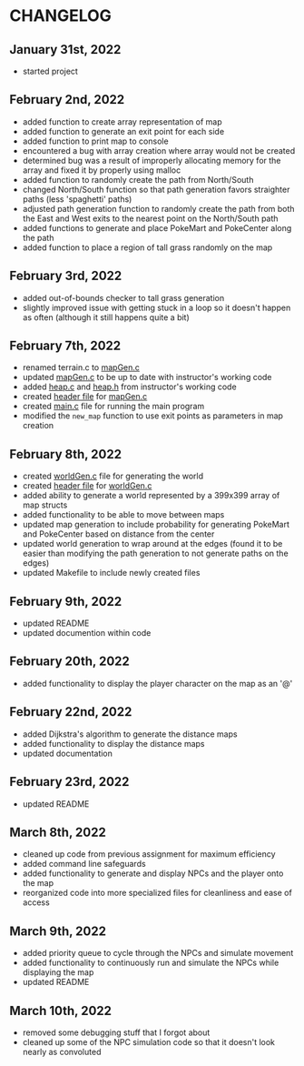 # CHANGELOG

## January 31st, 2022
- started project

## February 2nd, 2022
- added function to create array representation of map
- added function to generate an exit point for each side
- added function to print map to console
- encountered a bug with array creation where array would not be created
- determined bug was a result of improperly allocating memory for the array and fixed it by properly using malloc
- added function to randomly create the path from North/South
- changed North/South function so that path generation favors straighter paths (less 'spaghetti' paths)
- adjusted path generation function to randomly create the path from both the East and West exits to the nearest point on the North/South path
- added functions to generate and place PokeMart and PokeCenter along the path
- added function to place a region of tall grass randomly on the map

## February 3rd, 2022
- added out-of-bounds checker to tall grass generation
- slightly improved issue with getting stuck in a loop so it doesn't happen as often (although it still happens quite a bit)

## February 7th, 2022
- renamed terrain.c to [mapGen.c](mapGen.c)
- updated [mapGen.c](mapGen.c) to be up to date with instructor's working code
- added [heap.c](heap.c) and [heap.h](heap.h) from instructor's working code
- created [header file](mapGen.h) for [mapGen.c](mapGen.c)
- created [main.c](main.c) file for running the main program
- modified the `new_map` function to use exit points as parameters in map creation

## February 8th, 2022
- created [worldGen.c](worldGen.c) file for generating the world
- created [header file](worldGen.h) for [worldGen.c](worldGen.c)
- added ability to generate a world represented by a 399x399 array of map structs
- added functionality to be able to move between maps
- updated map generation to include probability for generating PokeMart and PokeCenter based on distance from the center
- updated world generation to wrap around at the edges (found it to be easier than modifying the path generation to not generate paths on the edges)
- updated Makefile to include newly created files

## February 9th, 2022
- updated README
- updated documention within code

## February 20th, 2022
- added functionality to display the player character on the map as an '@'

## February 22nd, 2022
- added Dijkstra's algorithm to generate the distance maps
- added functionality to display the distance maps
- updated documentation

## February 23rd, 2022
- updated README

## March 8th, 2022
- cleaned up code from previous assignment for maximum efficiency
- added command line safeguards
- added functionality to generate and display NPCs and the player onto the map
- reorganized code into more specialized files for cleanliness and ease of access

## March 9th, 2022
- added priority queue to cycle through the NPCs and simulate movement
- added functionality to continuously run and simulate the NPCs while displaying the map
- updated README

## March 10th, 2022
- removed some debugging stuff that I forgot about
- cleaned up some of the NPC simulation code so that it doesn't look nearly as convoluted